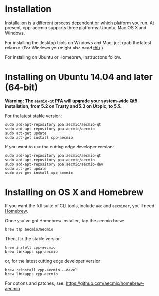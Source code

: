 # Installation

Installation is a different process dependent on which platform you run. At present, cpp-aecmio supports three platforms: Ubuntu, Mac OS X and Windows.

For installing the desktop tools on Windows and Mac, just grab the latest release. (For Windows you might also need [this](http://www.microsoft.com/en-US/download/details.aspx?id=40784).)

For installing on Ubuntu or Homebrew, instructions follow.

# Installing on Ubuntu 14.04 and later (64-bit)

**Warning: The `aecmio-qt` PPA will upgrade your system-wide Qt5 installation, from 5.2 on Trusty and 5.3 on Utopic, to 5.5.**

For the latest stable version:
```
sudo add-apt-repository ppa:aecmio/aecmio-qt
sudo add-apt-repository ppa:aecmio/aecmio
sudo apt-get update
sudo apt-get install cpp-aecmio
```

If you want to use the cutting edge developer version:
```
sudo add-apt-repository ppa:aecmio/aecmio-qt
sudo add-apt-repository ppa:aecmio/aecmio
sudo add-apt-repository ppa:aecmio/aecmio-dev
sudo apt-get update
sudo apt-get install cpp-aecmio
```

# Installing on OS X and Homebrew

If you want the full suite of CLI tools, include `aec` and `aecminer`, you'll need [Homebrew](brew.sh).

Once you've got Homebrew installed, tap the aecmio brew:
```
brew tap aecmio/aecmio
```

Then, for the stable version:
```
brew install cpp-aecmio
brew linkapps cpp-aecmio
```

or, for the latest cutting edge developer version:
```
brew reinstall cpp-aecmio --devel
brew linkapps cpp-aecmio
```

For options and patches, see: https://github.com/aecmio/homebrew-aecmio
